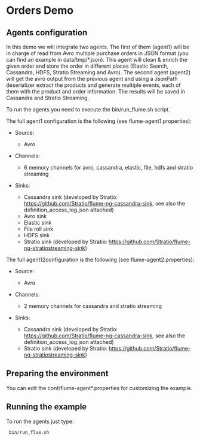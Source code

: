 Orders Demo
=====================

Agents configuration
--------------------

In this demo we will integrate two agents. The first of them (agent1) will be in charge of read from Avro multiple purchase orders in JSON format (you can find an example in data/tmp/*.json). This agent will clean & enrich the given order and store the order in different places (Elastic Search, Cassandra, HDFS, Stratio Streaming and Avro).
The second agent (agent2) will get the avro output from the previous agent and using a JsonPath deserializer extract the products and generate multiple events, each of them with the product and order information. The results will be saved in Cassandra and Stratio Streaming.

To run the agents you need to execute the bin/run_flume.sh script.

The full agent1 configuration is the following (see flume-agent1.properties):

* Source: 
  - Avro

* Channels:
  - 6 memory channels for avro, cassandra, elastic, file, hdfs and stratio streaming

* Sinks:
  - Cassandra sink (developed by Stratio: https://github.com/Stratio/flume-ng-cassandra-sink, see also the definition_access_log.json attached)
  - Avro sink
  - Elastic sink
  - File roll sink
  - HDFS sink
  - Stratio sink (developed by Stratio: https://github.com/Stratio/flume-ng-stratiostreaming-sink)

  
The full agent12configuration is the following (see flume-agent2.properties):

* Source: 
  - Avro

* Channels:
  - 2 memory channels for cassandra and stratio streaming

* Sinks:
  - Cassandra sink (developed by Stratio: https://github.com/Stratio/flume-ng-cassandra-sink, see also the definition_access_log.json attached)  
  - Stratio sink (developed by Stratio: https://github.com/Stratio/flume-ng-stratiostreaming-sink)

  

Preparing the environment
-------------------------

You can edit the conf/flume-agent*.properties for customizing the example. 


Running the example
-------------------

To run the agents just type:

```
 bin/run_flue.sh
```


